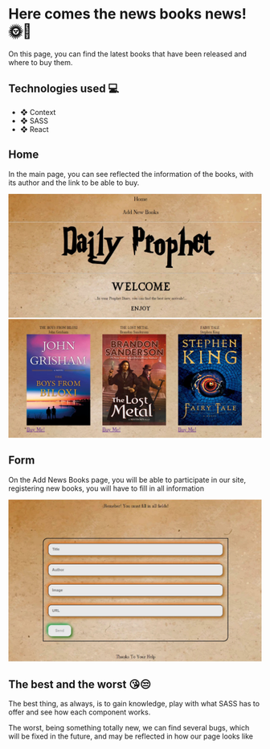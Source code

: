 # Here comes the news books news! 🌞📰

On this page, you can find the latest books that have been released and where to buy them.

## Technologies used 💻

- ❖ Context
- ❖ SASS
- ❖ React

## Home

In the main page, you can see reflected the information of the books, with its author and the link to be able to buy.

![foto](./src/assets/Home.jpeg)
![foto](./src/assets/HomeBooks.jpeg)


## Form

On the Add News Books page, you will be able to participate in our site, registering new books, you will have to fill in all information

![foto](./src/assets/Form.jpeg)


## The best and the worst 😘😒

The best thing, as always, is to gain knowledge, play with what SASS has to offer and see how each component works.

The worst, being something totally new, we can find several bugs, which will be fixed in the future, and may be reflected in how our page looks like






